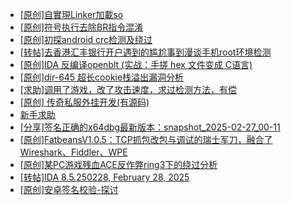 + [[原创]自實現Linker加載so](https://bbs.kanxue.com/thread-282316.htm)
+ [[原创]符号执行去除BR指令混淆](https://bbs.kanxue.com/thread-280737.htm)
+ [[原创]初探android crc检测及绕过](https://bbs.kanxue.com/thread-285790.htm)
+ [[转帖]去香港汇丰银行开户遇到的尴尬事到漫谈手机root环境检测](https://bbs.kanxue.com/thread-285754.htm)
+ [[原创]IDA 反编译openblt (实战：手搓 hex 文件变成 C语言)](https://bbs.kanxue.com/thread-285731.htm)
+ [[原创]dir-645 超长cookie栈溢出漏洞分析](https://bbs.kanxue.com/thread-263758.htm)
+ [[求助]调用了游戏，改了攻击速度，求过检测方法，有偿](https://bbs.kanxue.com/thread-285781.htm)
+ [[原创] 传奇私服外挂开发(有源码)](https://bbs.kanxue.com/thread-285681.htm)
+ [新手求助](https://bbs.kanxue.com/thread-285763.htm)
+ [[分享]签名正确的x64dbg最新版本：snapshot_2025-02-27_00-11](https://bbs.kanxue.com/thread-285792.htm)
+ [[原创]FatbeansV1.0.5：TCP抓包改包与调试的瑞士军刀，融合了Wireshark、Fiddler、WPE](https://bbs.kanxue.com/thread-284571.htm)
+ [[原创]某PC游戏残血ACE反作弊ring3下的绕过分析](https://bbs.kanxue.com/thread-284667.htm)
+ [[转帖]IDA 8.5.250228, February 28, 2025](https://bbs.kanxue.com/thread-285796.htm)
+ [[原创]安卓签名校验-探讨](https://bbs.kanxue.com/thread-285647.htm)
